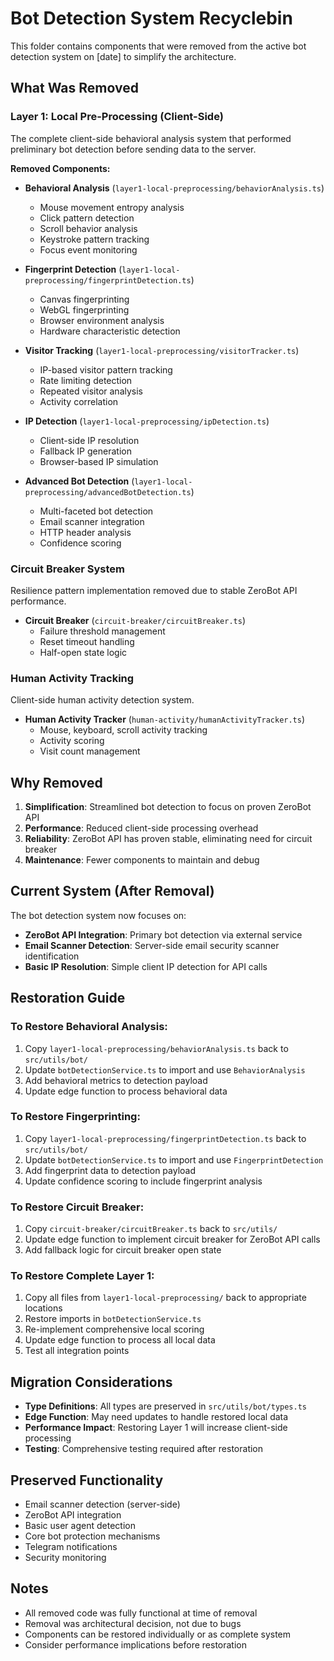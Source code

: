 # Bot Detection System Recyclebin

This folder contains components that were removed from the active bot detection system on [date] to simplify the architecture.

## What Was Removed

### Layer 1: Local Pre-Processing (Client-Side)
The complete client-side behavioral analysis system that performed preliminary bot detection before sending data to the server.

**Removed Components:**
- **Behavioral Analysis** (`layer1-local-preprocessing/behaviorAnalysis.ts`)
  - Mouse movement entropy analysis
  - Click pattern detection
  - Scroll behavior analysis
  - Keystroke pattern tracking
  - Focus event monitoring

- **Fingerprint Detection** (`layer1-local-preprocessing/fingerprintDetection.ts`)
  - Canvas fingerprinting
  - WebGL fingerprinting
  - Browser environment analysis
  - Hardware characteristic detection

- **Visitor Tracking** (`layer1-local-preprocessing/visitorTracker.ts`)
  - IP-based visitor pattern tracking
  - Rate limiting detection
  - Repeated visitor analysis
  - Activity correlation

- **IP Detection** (`layer1-local-preprocessing/ipDetection.ts`)
  - Client-side IP resolution
  - Fallback IP generation
  - Browser-based IP simulation

- **Advanced Bot Detection** (`layer1-local-preprocessing/advancedBotDetection.ts`)
  - Multi-faceted bot detection
  - Email scanner integration
  - HTTP header analysis
  - Confidence scoring

### Circuit Breaker System
Resilience pattern implementation removed due to stable ZeroBot API performance.

- **Circuit Breaker** (`circuit-breaker/circuitBreaker.ts`)
  - Failure threshold management
  - Reset timeout handling
  - Half-open state logic

### Human Activity Tracking
Client-side human activity detection system.

- **Human Activity Tracker** (`human-activity/humanActivityTracker.ts`)
  - Mouse, keyboard, scroll activity tracking
  - Activity scoring
  - Visit count management

## Why Removed

1. **Simplification**: Streamlined bot detection to focus on proven ZeroBot API
2. **Performance**: Reduced client-side processing overhead
3. **Reliability**: ZeroBot API has proven stable, eliminating need for circuit breaker
4. **Maintenance**: Fewer components to maintain and debug

## Current System (After Removal)

The bot detection system now focuses on:
- **ZeroBot API Integration**: Primary bot detection via external service
- **Email Scanner Detection**: Server-side email security scanner identification
- **Basic IP Resolution**: Simple client IP detection for API calls

## Restoration Guide

### To Restore Behavioral Analysis:
1. Copy `layer1-local-preprocessing/behaviorAnalysis.ts` back to `src/utils/bot/`
2. Update `botDetectionService.ts` to import and use `BehaviorAnalysis`
3. Add behavioral metrics to detection payload
4. Update edge function to process behavioral data

### To Restore Fingerprinting:
1. Copy `layer1-local-preprocessing/fingerprintDetection.ts` back to `src/utils/bot/`
2. Update `botDetectionService.ts` to import and use `FingerprintDetection`
3. Add fingerprint data to detection payload
4. Update confidence scoring to include fingerprint analysis

### To Restore Circuit Breaker:
1. Copy `circuit-breaker/circuitBreaker.ts` back to `src/utils/`
2. Update edge function to implement circuit breaker for ZeroBot API calls
3. Add fallback logic for circuit breaker open state

### To Restore Complete Layer 1:
1. Copy all files from `layer1-local-preprocessing/` back to appropriate locations
2. Restore imports in `botDetectionService.ts`
3. Re-implement comprehensive local scoring
4. Update edge function to process all local data
5. Test all integration points

## Migration Considerations

- **Type Definitions**: All types are preserved in `src/utils/bot/types.ts`
- **Edge Function**: May need updates to handle restored local data
- **Performance Impact**: Restoring Layer 1 will increase client-side processing
- **Testing**: Comprehensive testing required after restoration

## Preserved Functionality

- Email scanner detection (server-side)
- ZeroBot API integration
- Basic user agent detection
- Core bot protection mechanisms
- Telegram notifications
- Security monitoring

## Notes

- All removed code was fully functional at time of removal
- Removal was architectural decision, not due to bugs
- Components can be restored individually or as complete system
- Consider performance implications before restoration